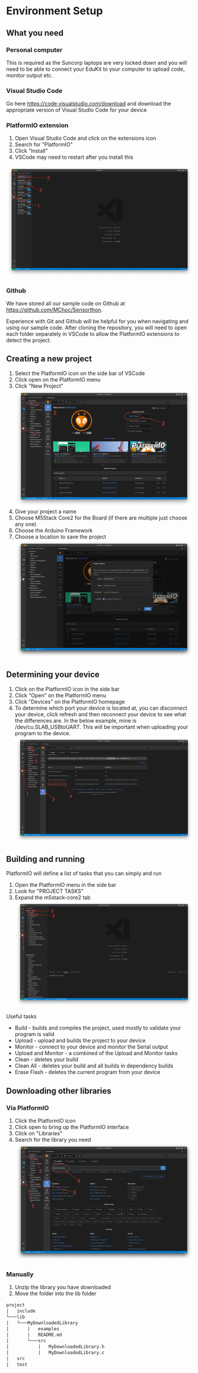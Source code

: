 # Environment Setup

## What you need

### Personal computer

This is required as the Suncorp laptops are very locked down and you will need to be able to connect your EduKit to your computer to upload code, monitor output etc.

### Visual Studio Code

Go here https://code.visualstudio.com/download and download the appropriate version of Visual Studio Code for your device

### PlatformIO extension

1. Open Visual Studio Code and click on the extensions icon
2. Search for "PlatformIO"
3. Click "Install"
4. VSCode may need to restart after you install this

![VSCode_Extensions](/Workshop/1.%20Environment%20Setup/VSCode_Extensions.png)

### Github

We have stored all our sample code on Github at https://github.com/MChoc/Sensorthon.

Experience with Git and Github will be helpful for you when navigating and using our sample code. After cloning the repository, you will need to open each folder separately in VSCode to allow the PlatformIO extensions to detect the project.

## Creating a new project

1. Select the PlatformIO icon on the side bar of VSCode
2. Click open on the PlatformIO menu
3. Click "New Project"
![PlatformIO_Project_1](/Workshop/1.%20Environment%20Setup/PlatformIO_Project_1.png)
4. Give your project a name
5. Choose M5Stack Core2 for the Board (if there are multiple just choose any one)
6. Choose the Arduino Framework
7. Choose a location to save the project
![PlatformIO_Project_2](/Workshop/1.%20Environment%20Setup/PlatformIO_Project_2.png)

## Determining your device

1. Click on the PlatformIO icon in the side bar
2. Click "Open" on the PlatformIO menu
3. Click "Devices" on the PlatformIO homepage
4. To determine which port your device is located at, you can disconnect your device, click refresh and then reconnect your device to see what the differences are. In the below example, mine is /dev/cu.SLAB_USBtoUART. This will be important when uploading your program to the device.
![PlatformIO_Devices](/Workshop/1.%20Environment%20Setup/PlatformIO_Devices.png)

## Building and running

PlatformIO will define a list of tasks that you can simply and run
1. Open the PlatformIO menu in the side bar
2. Look for "PROJECT TASKS"
3. Expand the m5stack-core2 tab
![PlatformIO_Tasks](/Workshop/1.%20Environment%20Setup/PlatformIO_Tasks.png)

Useful tasks
* Build - builds and compiles the project, used mostly to validate your program is valid
* Upload - upload and builds the project to your device
* Monitor - connect to your device and monitor the Serial output
* Upload and Monitor - a combined of the Upload and Monitor tasks
* Clean - deletes your build
* Clean All - deletes your build and all builds in dependency builds
* Erase Flash - deletes the current program from your device

## Downloading other libraries

### Via PlatformIO

1. Click the PlatformIO icon
2. Click open to bring up the PlatformIO interface
3. Click on "Libraries"
4. Search for the library you need
![PlatformIO_Libraries](/Workshop/1.%20Environment%20Setup/PlatformIO_Libraries.png)

### Manually

1. Unzip the library you have downloaded
2. Move the folder into the lib folder
```
project
|   include
└───lib
|   └───MyDownloadedLibrary
|       |   examples
|       |   README.md
|       └───src
|           |   MyDownloadedLibrary.h
|           |   MyDownloadedLibrary.c
|   src
|   test
```